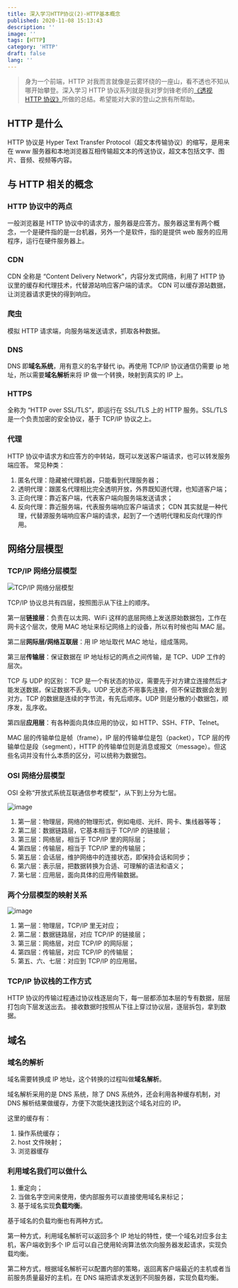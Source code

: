 ```yaml
---
title: 深入学习HTTP协议(2)-HTTP基本概念
published: 2020-11-08 15:13:43
description: ''
image: ''
tags: [HTTP]
category: 'HTTP'
draft: false 
lang: ''
---
```


> 身为一个前端，HTTP 对我而言就像是云雾环绕的一座山，看不透也不知从哪开始攀登。深入学习 HTTP 协议系列就是我对罗剑锋老师的[《透视 HTTP 协议》](http://gk.link/a/10mzW)所做的总结。希望能对大家的登山之旅有所帮助。

## HTTP 是什么

HTTP 协议是 Hyper Text Transfer Protocol（超文本传输协议）的缩写，是用来在 www 服务器和本地浏览器互相传输超文本的传送协议，超文本包括文字、图片、音频、视频等内容。

## 与 HTTP 相关的概念

### HTTP 协议中的两点

一般浏览器是 HTTP 协议中的请求方，服务器是应答方。服务器这里有两个概念，一个是硬件指的是一台机器，另外一个是软件，指的是提供 web 服务的应用程序，运行在硬件服务器上。

### CDN

CDN 全称是 “Content Delivery Network”，内容分发式网络，利用了 HTTP 协议里的缓存和代理技术，代替源站响应客户端的请求。
CDN 可以缓存源站数据，让浏览器请求更快的得到响应。

### 爬虫

模拟 HTTP 请求端，向服务端发送请求，抓取各种数据。

### DNS

DNS 即**域名系统**，用有意义的名字替代 ip。再使用 TCP/IP 协议通信仍需要 ip 地址，所以需要**域名解析**来将 IP 做一个转换，映射到真实的 IP 上。

### HTTPS

全称为 “HTTP over SSL/TLS”，即运行在 SSL/TLS 上的 HTTP 服务。SSL/TLS 是一个负责加密的安全协议，基于 TCP/IP 协议之上。

### 代理

HTTP 协议中请求方和应答方的中转站，既可以发送客户端请求，也可以转发服务端应答。
常见种类：

1. 匿名代理：隐藏被代理机器，只能看到代理服务器；
2. 透明代理：跟匿名代理相比完全透明开放，外界既知道代理，也知道客户端；
3. 正向代理：靠近客户端，代表客户端向服务端发送请求；
4. 反向代理：靠近服务端，代表服务端响应客户端请求；
   CDN 其实就是一种代理，代替源服务端响应客户端的请求，起到了一个透明代理和反向代理的作用。

## 网络分层模型

### TCP/IP 网络分层模型

![TCP/IP 网络分层模型](./img1.png)

TCP/IP 协议总共有四层，按照图示从下往上的顺序。

第一层**链接层**：负责在以太网、WiFi 这样的底层网络上发送原始数据包，工作在网卡这个层次，使用 MAC 地址来标记网络上的设备，所以有时候也叫 MAC 层。

第二层**网际层/网络互联层**：用 IP 地址取代 MAC 地址，组成落网。

第三层**传输层**：保证数据在 IP 地址标记的两点之间传输，是 TCP、UDP 工作的层次。

TCP 与 UDP 的区别：
TCP 是一个有状态的协议，需要先于对方建立连接然后才能发送数据，保证数据不丢失。UDP 无状态不用事先连接，但不保证数据会发到对方。TCP 的数据是连续的字节流，有先后顺序。UDP 则是分散的小数据包，顺序发，乱序收。

第四层**应用层**：有各种面向具体应用的协议，如 HTTP、SSH、FTP、Telnet。

MAC 层的传输单位是帧（frame），IP 层的传输单位是包（packet），TCP 层的传输单位是段（segment），HTTP 的传输单位则是消息或报文（message）。但这些名词并没有什么本质的区分，可以统称为数据包。

### OSI 网络分层模型

OSI 全称“开放式系统互联通信参考模型”，从下到上分为七层。

![image](./img2.png)

1. 第一层：物理层，网络的物理形式，例如电缆、光纤、网卡、集线器等等；
2. 第二层：数据链路层，它基本相当于 TCP/IP 的链接层；
3. 第三层：网络层，相当于 TCP/IP 里的网际层；
4. 第四层：传输层，相当于 TCP/IP 里的传输层；
5. 第五层：会话层，维护网络中的连接状态，即保持会话和同步；
6. 第六层：表示层，把数据转换为合适、可理解的语法和语义；
7. 第七层：应用层，面向具体的应用传输数据。

### 两个分层模型的映射关系

![image](./img3.png)

1. 第一层：物理层，TCP/IP 里无对应；
2. 第二层：数据链路层，对应 TCP/IP 的链接层；
3. 第三层：网络层，对应 TCP/IP 的网际层；
4. 第四层：传输层，对应 TCP/IP 的传输层；
5. 第五、六、七层：对应到 TCP/IP 的应用层。

### TCP/IP 协议栈的工作方式

HTTP 协议的传输过程通过协议栈逐层向下，每一层都添加本层的专有数据，层层打包向下层发送出去。
接收数据时按照从下往上穿过协议层，逐层拆包，拿到数据。

## 域名

### 域名的解析

域名需要转换成 IP 地址，这个转换的过程叫做**域名解析**。

域名解析采用的是 DNS 系统，除了 DNS 系统外，还会利用各种缓存机制，对 DNS 解析结果做缓存，方便下次能快速找到这个域名对应的 IP。

这里的缓存有：

1. 操作系统缓存；
2. host 文件映射；
3. 浏览器缓存

### 利用域名我们可以做什么

1. 重定向；
2. 当做名字空间来使用，使内部服务可以直接使用域名来标记；
3. 基于域名实现**负载均衡**。

基于域名的负载均衡也有两种方式。

第一种方式，利用域名解析可以返回多个 IP 地址的特性，使一个域名对应多台主机，客户端收到多个 IP 后可以自己使用轮询算法依次向服务器发起请求，实现负载均衡。

第二种方式，根据域名解析可以配置内部的策略，返回离客户端最近的主机或者当前服务质量最好的主机，在 DNS 端把请求发送到不同服务器，实现负载均衡。